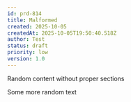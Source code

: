 ```yaml
---
id: prd-814
title: Malformed
created: 2025-10-05
createdAt: 2025-10-05T19:50:40.518Z
author: Test
status: draft
priority: low
version: 1.0
---
```


Random content without proper sections

Some more random text